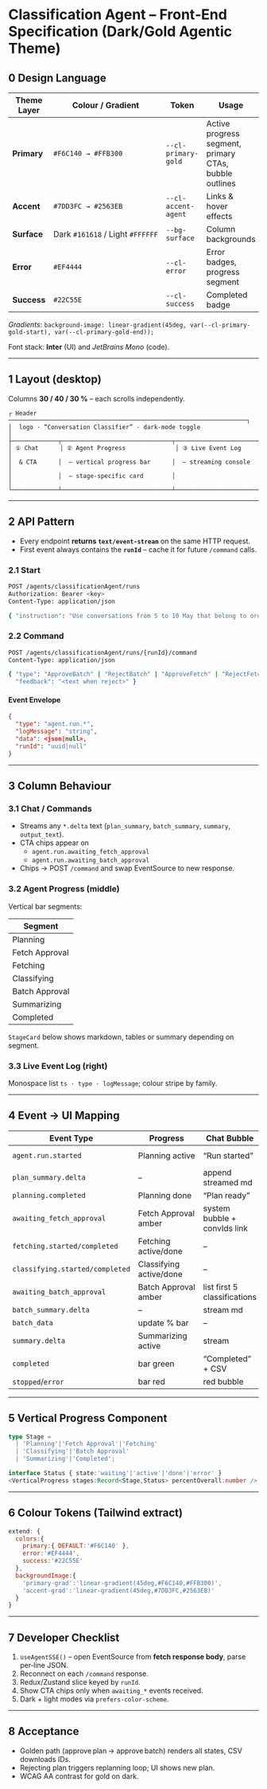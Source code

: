 # Classification Agent – Front‑End Specification (Dark/Gold Agentic Theme)

## 0 Design Language

| Theme Layer | Colour / Gradient | Token | Usage |
|-------------|------------------|-------|-------|
| **Primary** | `#F6C140 → #FFB300` | `--cl-primary-gold` | Active progress segment, primary CTAs, bubble outlines |
| **Accent**  | `#7DD3FC → #2563EB` | `--cl-accent-agent` | Links & hover effects |
| **Surface** | Dark `#161618` / Light `#FFFFFF` | `--bg-surface` | Column backgrounds |
| **Error**   | `#EF4444` | `--cl-error` | Error badges, progress segment |
| **Success** | `#22C55E` | `--cl-success` | Completed badge |

*Gradients*: `background-image: linear-gradient(45deg, var(--cl-primary-gold-start), var(--cl-primary-gold-end));`

Font stack: **Inter** (UI) and *JetBrains Mono* (code).

---

## 1 Layout (desktop)

Columns **30 / 40 / 30 %** – each scrolls independently.

```
┌ Header ───────────────────────────────────────────────────────────────────┐
│  logo · “Conversation Classifier” · dark‑mode toggle                     │
├─────────────┬───────────────────────────────┬────────────────────────────┤
│ ① Chat      │ ② Agent Progress              │ ③ Live Event Log           │
│  & CTA      │  – vertical progress bar      │  – streaming console       │
│             │  – stage‑specific card        │                            │
└─────────────┴───────────────────────────────┴────────────────────────────┘
```

---

## 2 API Pattern

* Every endpoint **returns `text/event-stream`** on the same HTTP request.
* First event always contains the **`runId`** – cache it for future `/command` calls.

### 2.1 Start

```bash
POST /agents/classificationAgent/runs
Authorization: Bearer <key>
Content-Type: application/json

{ "instruction": "Use conversations from 5 to 10 May that belong to order" }
```

### 2.2 Command

```bash
POST /agents/classificationAgent/runs/{runId}/command
Content-Type: application/json

{ "type": "ApproveBatch" | "RejectBatch" | "ApproveFetch" | "RejectFetch" | "Stop",
  "feedback": "<text when reject>" }
```

#### Event Envelope

```json
{
  "type": "agent.run.*",
  "logMessage": "string",
  "data": <json|null>,
  "runId": "uuid|null"
}
```

---

## 3 Column Behaviour

### 3.1 Chat / Commands

* Streams any `*.delta` text (`plan_summary`, `batch_summary`, `summary`, `output_text`).
* CTA chips appear on
  * `agent.run.awaiting_fetch_approval`
  * `agent.run.awaiting_batch_approval`
* Chips → POST `/command` and swap EventSource to new response.

### 3.2 Agent Progress (middle)

Vertical bar segments:

| Segment              |
|----------------------|
| Planning             |
| Fetch Approval       |
| Fetching             |
| Classifying          |
| Batch Approval       |
| Summarizing          |
| Completed            |

`StageCard` below shows markdown, tables or summary depending on segment.

### 3.3 Live Event Log (right)

Monospace list `ts · type · logMessage`; colour stripe by family.

---

## 4 Event → UI Mapping

| Event Type | Progress | Chat Bubble | CTA | Notes |
|------------|----------|-------------|-----|-------|
| `agent.run.started` | Planning active | “Run started” | – | capture `runId` |
| `plan_summary.delta` | – | append streamed md | – | |
| `planning.completed` | Planning done | “Plan ready” | Approve/Reject/Stop | |
| `awaiting_fetch_approval` | Fetch Approval amber | system bubble + convIds link | Approve/Reject/Stop | |
| `fetching.started/completed` | Fetching active/done | – | – | |
| `classifying.started/completed` | Classifying active/done | – | – | |
| `awaiting_batch_approval` | Batch Approval amber | list first 5 classifications | Approve/Reject/Stop | |
| `batch_summary.delta` | – | stream md | – | |
| `batch_data` | update % bar | – | – | |
| `summary.delta` | Summarizing active | stream | – | |
| `completed` | bar green | “Completed” + CSV | – | |
| `stopped`/`error` | bar red | red bubble | – | |

---

## 5 Vertical Progress Component

```ts
type Stage =
  | 'Planning'|'Fetch Approval'|'Fetching'
  | 'Classifying'|'Batch Approval'
  | 'Summarizing'|'Completed';

interface Status { state:'waiting'|'active'|'done'|'error' }
<VerticalProgress stages:Record<Stage,Status> percentOverall:number />
```

---

## 6 Colour Tokens (Tailwind extract)

```js
extend: {
  colors:{
    primary:{ DEFAULT:'#F6C140' },
    error:'#EF4444',
    success:'#22C55E'
  },
  backgroundImage:{
    'primary-grad':'linear-gradient(45deg,#F6C140,#FFB300)',
    'accent-grad':'linear-gradient(45deg,#7DD3FC,#2563EB)'
  }
}
```

---

## 7 Developer Checklist

1. `useAgentSSE()` – open EventSource from **fetch response body**, parse per‑line JSON.
2. Reconnect on each `/command` response.
3. Redux/Zustand slice keyed by `runId`.
4. Show CTA chips only when `awaiting_*` events received.
5. Dark + light modes via `prefers-color-scheme`.

---

## 8 Acceptance

* Golden path (approve plan → approve batch) renders all states, CSV downloads IDs.
* Rejecting plan triggers replanning loop; UI shows new plan.
* WCAG AA contrast for gold on dark.
